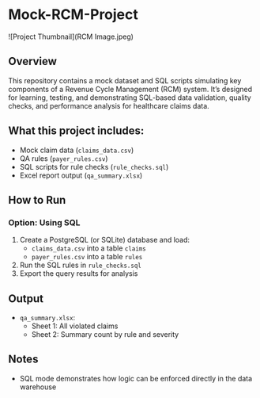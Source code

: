 # Mock-RCM-Project

![Project Thumbnail](RCM Image.jpeg)

## Overview
This repository contains a mock dataset and SQL scripts simulating key components of a Revenue Cycle Management (RCM) system. It’s designed for learning, testing, and demonstrating SQL-based data validation, quality checks, and performance analysis for healthcare claims data.

## What this project includes:
- Mock claim data (`claims_data.csv`)
- QA rules (`payer_rules.csv`)
- SQL scripts for rule checks (`rule_checks.sql`)
- Excel report output (`qa_summary.xlsx`)

## How to Run

### Option: Using SQL
1. Create a PostgreSQL (or SQLite) database and load:
   - `claims_data.csv` into a table `claims`
   - `payer_rules.csv` into a table `rules` 
2. Run the SQL rules in `rule_checks.sql`
3. Export the query results for analysis

## Output
- `qa_summary.xlsx`:
  - Sheet 1: All violated claims
  - Sheet 2: Summary count by rule and severity

## Notes
- SQL mode demonstrates how logic can be enforced directly in the data warehouse

